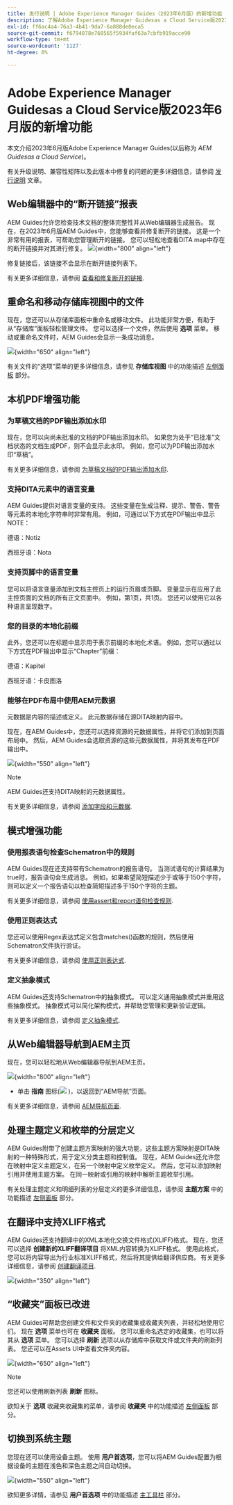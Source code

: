 ```yaml
---
title: 发行说明 | Adobe Experience Manager Guides（2023年6月版）的新增功能
description: 了解Adobe Experience Manager Guidesas a Cloud Service版2023年6月版的新增功能和增强功能
exl-id: ff6ac4a4-76a3-4b41-9da7-6a888de0eca5
source-git-commit: f6794078e760565f5934faf63a7cbfb919acce90
workflow-type: tm+mt
source-wordcount: '1127'
ht-degree: 0%

---
```


# Adobe Experience Manager Guidesas a Cloud Service版2023年6月版的新增功能

本文介绍2023年6月版Adobe Experience Manager Guides(以后称为 *AEM Guidesas a Cloud Service*)。

有关升级说明、兼容性矩阵以及此版本中修复的问题的更多详细信息，请参阅 [发行说明](release-notes-2023.6.0.md) 文章。

## Web编辑器中的“断开链接”报表

AEM Guides允许您检查技术文档的整体完整性并从Web编辑器生成报告。 现在，在2023年6月版AEM Guides中，您能够查看并修复断开的链接。 这是一个非常有用的报表，可帮助您管理断开的链接。 您可以轻松地查看DITA map中存在的断开链接并对其进行修复。
![](assets/broken-link-report.png){width="800" align="left"}

修复链接后，该链接不会显示在断开链接列表下。

有关更多详细信息，请参阅 [查看和修复断开的链接](../user-guide/reports-web-editor.md#report-broken-links).

## 重命名和移动存储库视图中的文件

现在，您还可以从存储库面板中重命名或移动文件。 此功能非常方便，有助于从“存储库”面板轻松管理文件。 您可以选择一个文件，然后使用 **选项** 菜单。 移动或重命名文件时，AEM Guides会显示一条成功消息。

![](assets/rename-move-assets.png){width="650" align="left"}

有关文件的“选项”菜单的更多详细信息，请参见 **存储库视图** 中的功能描述 [左侧面板](../user-guide/web-editor-features.md#id2051EA0M0HS) 部分。

## 本机PDF增强功能

### 为草稿文档的PDF输出添加水印

现在，您可以向尚未批准的文档的PDF输出添加水印。 如果您为处于“已批准”文档状态的文档生成PDF，则不会显示此水印。 例如，您可以为PDF输出添加水印“草稿”。

有关更多详细信息，请参阅 [为草稿文档的PDF输出添加水印](../native-pdf/use-javascript-content-style.md#watermark-draft-document).

### 支持DITA元素中的语言变量

AEM Guides提供对语言变量的支持。 这些变量在生成注释、提示、警告、警告等元素的本地化字符串时非常有用。
例如，可通过以下方式在PDF输出中显示NOTE：

德语：Notiz

西班牙语：Nota


### 支持页脚中的语言变量

您可以将语言变量添加到文档主控页上的运行页眉或页脚。 变量显示在应用了此主控页面的文档的所有正文页面中。 例如，第1页，共1页。
您还可以使用它以各种语言呈现数字。

### 您的目录的本地化前缀

此外，您还可以在标题中显示用于表示前缀的本地化术语。
例如，您可以通过以下方式在PDF输出中显示“Chapter”前缀：

德语：Kapitel

西班牙语：卡皮图洛

### 能够在PDF布局中使用AEM元数据

元数据是内容的描述或定义。 此元数据存储在源DITA映射内容中。

现在，在AEM Guides中，您还可以选择资源的元数据属性，并将它们添加到页面布局中。 然后，AEM Guides会选取资源的这些元数据属性，并将其发布在PDF输出中。


![](assets/native-pdf-metadata-asset.png){width="550" align="left"}

>[!NOTE]
>
> AEM Guides还支持DITA映射的元数据属性。

有关更多详细信息，请参阅 [添加字段和元数据](../native-pdf/design-page-layout.md#add-fields-metadata).


## 模式增强功能

### 使用报表语句检查Schematron中的规则

AEM Guides现在还支持带有Schematron的报告语句。 当测试语句的计算结果为true时，报告语句会生成消息。 例如，如果希望简短描述少于或等于150个字符，则可以定义一个报告语句以检查简短描述多于150个字符的主题。

有关更多详细信息，请参阅 [使用assert和report语句检查规则](../user-guide/support-schematron-file.md#schematron-assert-report).

### 使用正则表达式

您还可以使用Regex表达式定义包含matches()函数的规则，然后使用Schematron文件执行验证。

有关更多详细信息，请参阅 [使用正则表达式](../user-guide/support-schematron-file.md#schematron-assert-report).


### 定义抽象模式

AEM Guides还支持Schematron中的抽象模式。 可以定义通用抽象模式并重用这些抽象模式。 抽象模式可以简化架构模式，并帮助您管理和更新验证逻辑。


有关更多详细信息，请参阅 [定义抽象模式](../user-guide/support-schematron-file.md#schematron-abstract-patterns).

## 从Web编辑器导航到AEM主页

现在，您可以轻松地从Web编辑器导航到AEM主页。

![](assets/web-editor-launch-page.png){width="800" align="left"}

* 单击 **指南** 图标(![](assets/aem-guides-icon.png) )，以返回到“AEM导航”页面。


有关更多详细信息，请参阅 [AEM导航页面](../user-guide/web-editor-launch-editor.md#id2056BG00RZJ).

## 处理主题定义和枚举的分层定义

AEM Guides附带了创建主题方案映射的强大功能，这些主题方案映射是DITA映射的一种特殊形式，用于定义分类主题和控制值。 现在，AEM Guides还允许您在映射中定义主题定义，在另一个映射中定义枚举定义。 然后，您可以添加映射引用并使用主题方案。
在同一映射或引用的映射中解析主题枚举引用。

有关处理主题定义和明细列表的分层定义的更多详细信息，请参阅 **主题方案** 中的功能描述 [左侧面板](../user-guide/web-editor-features.md#id2051EA0M0HS) 部分。

## 在翻译中支持XLIFF格式

AEM Guides还支持翻译中的XML本地化交换文件格式(XLIFF)格式。 现在，您还可以选择 **创建新的XLIFF翻译项目** 将XML内容转换为XLIFF格式。
使用此格式，您可以将内容导出为行业标准XLIFF格式，然后将其提供给翻译供应商。 有关更多详细信息，请参阅 [创建翻译项目](../user-guide/translate-documents-web-editor.md#create-translation-project).

![](assets/translation-project-types.png){width="350" align="left"}



## “收藏夹”面板已改进

AEM Guides可帮助您创建文件和文件夹的收藏集或收藏夹列表，并轻松地使用它们。 现在 **选项** 菜单也可在 **收藏夹** 面板。 您可以重命名选定的收藏集，也可以将其从 **选项** 菜单。 您可以选择 **刷新** 选项以从存储库中获取文件或文件夹的刷新列表。 您还可以在Assets UI中查看文件夹内容。

![](assets/favorites-options.png){width="650" align="left"}

>[!NOTE]
>
> 您还可以使用刷新列表 **刷新** 图标。

欲知关于 **选项** 收藏夹收藏集的菜单，请参阅 **收藏夹** 中的功能描述 [左侧面板](../user-guide/web-editor-features.md#id2051EA0M0HS) 部分。

## 切换到系统主题

您现在还可以使用设备主题。 使用 **用户首选项**，您可以将AEM Guides配置为根据设备的主题在浅色和深色主题之间自动切换。

![](assets/device-theme-user-preferences.png){width="550" align="left"}

欲知更多详情，请参见 **用户首选项** 中的功能描述 [主工具栏](../user-guide/web-editor-features.md#id2051EA0G05Z) 部分。
